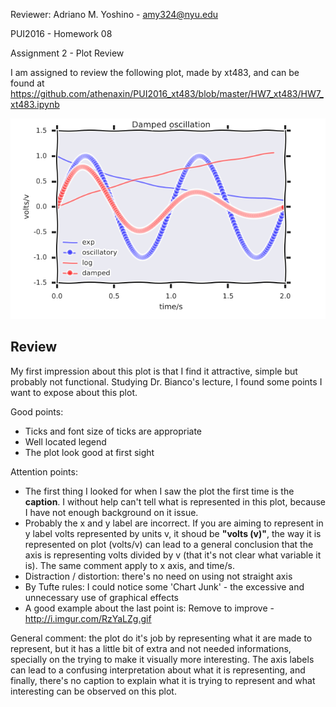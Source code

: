 Reviewer: Adriano M. Yoshino - amy324@nyu.edu

PUI2016 - Homework 08 

Assignment 2 - Plot Review

I am assigned to review the following plot, made by xt483, and can be found at https://github.com/athenaxin/PUI2016_xt483/blob/master/HW7_xt483/HW7_xt483.ipynb

![xt483_plot - amy324](xt483_plot_review.PNG)

## Review

My first impression about this plot is that I find it attractive, simple but probably not functional. Studying Dr. Bianco's lecture, I found some points I want to expose about this plot.

Good points:
- Ticks and font size of ticks are appropriate
- Well located legend
- The plot look good at first sight

Attention points:
- The first thing I looked for when I saw the plot the first time is the **caption**. I without help can't tell what is represented in this plot, because I have not enough background on it issue.
- Probably the x and y label are incorrect. If you are aiming to represent in y label volts represented by units v, it shoud be **"volts (v)"**, the way it is represented on plot (volts/v) can lead to a general conclusion that the axis is representing volts divided by v (that it's not clear what variable it is). The same comment apply to x axis, and time/s.
- Distraction / distortion: there's no need on using not straight axis
- By Tufte rules: I could notice some 'Chart Junk' - the excessive and unnecessary use of graphical effects
- A good example about the last point is: Remove to improve - http://i.imgur.com/RzYaLZg.gif

General comment: the plot do it's job by representing what it are made to represent, but it has a little bit of extra and not needed informations, specially on the trying to make it visually more interesting. The axis labels can lead to a confusing interpretation about what it is representing, and finally, there's no caption to explain what it is trying to represent and what interesting can be observed on this plot. 
